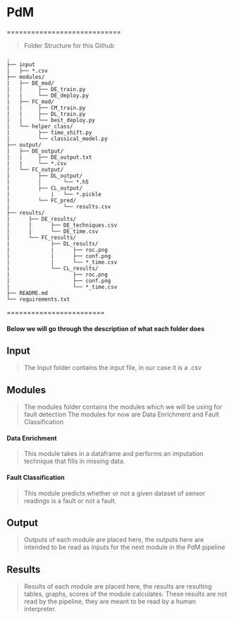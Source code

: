 # PdM
============================

> Folder Structure for this Github

    .
    ├── input
    | 	├── *.csv                   
    ├── modules/
    |	├── DE_mod/
    |	|     ├── DE_train.py
    |	|     └── DE_deploy.py
    |	├── FC_mod/
    |	|     ├── CM_train.py
    |	|     ├── DL_train.py
    |	|     └── best_deploy.py
    |	└── helper_class/       
    |	      ├── time_shift.py
    |	      └── classical_model.py            
    ├── output/
    |	├── DE_output/
    |	|     ├── DE_output.txt
    |	|     └── *.csv
    |	└── FC_output/
    |	      ├── DL_output/
    |	      |       └── *.h5
    |	      ├── CL_output/
    |             |   └── *.pickle
    |	      └── FC_pred/
    |                 └── results.csv                  
    ├── results/
    |      ├── DE_results/
    |      |      ├── DE_techniques.csv
    |      |      └── DE_time.csv
    |      └── FC_results/        
    |             ├── DL_results/
    |             |      ├── roc.png
    |             |      ├── conf.png
    |             |      └── *_time.csv
    |             └── CL_results/    
    |                    ├── roc.png
    |                    ├── conf.png
    |                    └── *_time.csv                           
    ├── README.md
    └── requirements.txt



========================

#### Below we will go through the description of what each folder does

## Input

> The Input folder contains the input file, in our case it is a .csv

## Modules

> The modules folder contains the modules which we will be using for fault detection
> The modules for now are Data Enrichment and Fault Classification

#### Data Enrichment

> This module takes in a dataframe and performs an imputation technique that fills in
> missing data.

#### Fault Classification

> This module predicts whether or not a given dataset of sensor readings is a fault
> or not a fault.

## Output

> Outputs of each module are placed here, the outputs here are intended to be read as inputs for 
> the next module in the PdM pipeline

## Results 

> Results of each module are placed here, the results are resulting tables, graphs, scores of 
> the module calculates. These results are not read by the pipeline, they are meant to be read
> by a human interpreter.
